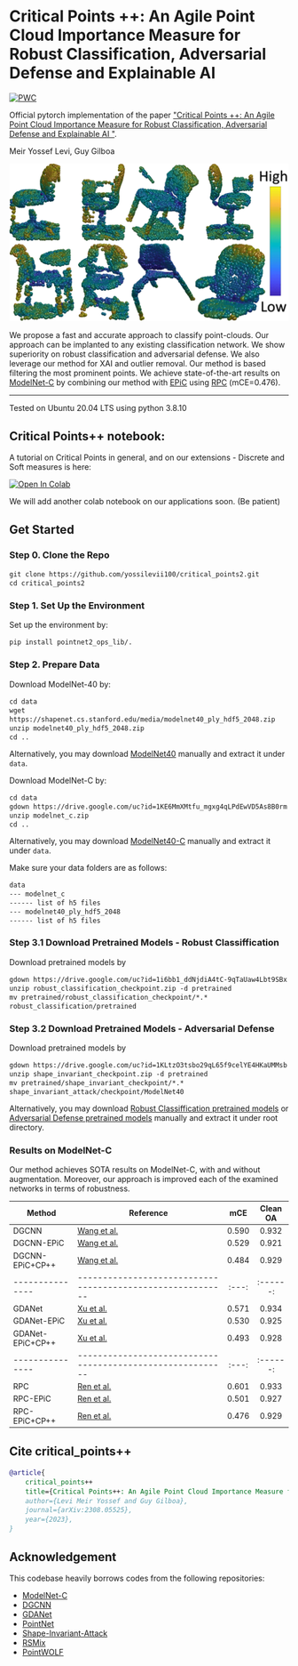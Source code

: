 # Critical Points ++: An Agile Point Cloud Importance Measure for Robust Classification, Adversarial Defense and Explainable AI

[![PWC](https://img.shields.io/endpoint.svg?url=https://paperswithcode.com/badge/critical-points-an-agile-point-cloud/point-cloud-classification-on-pointcloud-c)](https://paperswithcode.com/sota/point-cloud-classification-on-pointcloud-c?p=critical-points-an-agile-point-cloud)

Official pytorch implementation of the paper ["Critical Points ++: An Agile Point Cloud Importance Measure for Robust Classification, Adversarial Defense and Explainable AI
"](https://arxiv.org/abs/2308.05525).

Meir Yossef Levi, Guy Gilboa

<img src="./misc/teaser.png" width=600>

We propose a fast and accurate approach to classify point-clouds. Our approach can be implanted to any existing classification network.
We show superiority on robust classification and adversarial defense. We also leverage our method for XAI and outlier removal. 
Our method is based filtering the most prominent points. We achieve state-of-the-art results on [ModelNet-C](https://github.com/jiawei-ren/ModelNet-C) by combining our method with [EPiC](https://github.com/yossilevii100/EPiC) using [RPC](https://github.com/jiawei-ren/ModelNet-C) (mCE=0.476).

----
Tested on Ubuntu 20.04 LTS using python 3.8.10 

## Critical Points++ notebook:
A tutorial on Critical Points in general, and on our extensions - Discrete and Soft measures is here:

[![Open In Colab](https://colab.research.google.com/assets/colab-badge.svg)](https://colab.research.google.com/drive/1xLl2asGdL1E0PZM7j6QhK3tCl08fBFHI)

We will add another colab notebook on our applications soon. (Be patient)
## Get Started

### Step 0. Clone the Repo
```shell
git clone https://github.com/yossilevii100/critical_points2.git
cd critical_points2
```

### Step 1. Set Up the Environment
Set up the environment by:
```shell
pip install pointnet2_ops_lib/.
```

### Step 2. Prepare Data
Download ModelNet-40 by:

```shell
cd data
wget https://shapenet.cs.stanford.edu/media/modelnet40_ply_hdf5_2048.zip
unzip modelnet40_ply_hdf5_2048.zip
cd ..
```

Alternatively, you may download [ModelNet40](https://shapenet.cs.stanford.edu/media/modelnet40_ply_hdf5_2048.zip) manually and extract it under `data`.

Download ModelNet-C by:
```shell
cd data
gdown https://drive.google.com/uc?id=1KE6MmXMtfu_mgxg4qLPdEwVD5As8B0rm
unzip modelnet_c.zip
cd ..
```
Alternatively, you may download [ModelNet40-C](https://drive.google.com/file/d/1KE6MmXMtfu_mgxg4qLPdEwVD5As8B0rm/view?usp=sharing) manually and extract it under `data`.

Make sure your data folders are as follows:

```
data
--- modelnet_c
------ list of h5 files
--- modelnet40_ply_hdf5_2048
------ list of h5 files
```

### Step 3.1 Download Pretrained Models - Robust Classiffication
Download pretrained models by
```shell
gdown https://drive.google.com/uc?id=1i6bb1_ddNjdiA4tC-9qTaUaw4Lbt9SBx
unzip robust_classification_checkpoint.zip -d pretrained
mv pretrained/robust_classification_checkpoint/*.* robust_classification/pretrained
```

### Step 3.2 Download Pretrained Models - Adversarial Defense
Download pretrained models by
```shell
gdown https://drive.google.com/uc?id=1KLtzO3tsbo29qL65f9celYE4HKaUMMsb
unzip shape_invariant_checkpoint.zip -d pretrained
mv pretrained/shape_invariant_checkpoint/*.* shape_invariant_attack/checkpoint/ModelNet40
```


Alternatively, you may download [Robust Classiffication pretrained models](https://drive.google.com/file/d/1iTR9eiGrfQVQENPZoZG-IYwMTkGSb30_/view?usp=sharing) or [Adversarial Defense pretrained models](https://drive.google.com/file/d/18nP4-NtnjmPDLccPUDwlifySRbWjGGVz/view?usp=sharing) manually and extract it under root directory.

### Results on ModelNet-C
Our method achieves SOTA results on ModelNet-C, with and without augmentation.
Moreover, our approach is improved each of the examined networks in terms of robustness.

| Method          | Reference                                                  |  mCE  | Clean OA |
| --------------- | ---------------------------------------------------------- | :---: | :------: |
| DGCNN           | [Wang et al.](https://arxiv.org/abs/1801.07829)            | 0.590 |   0.932  |
| DGCNN-EPiC      | [Wang et al.](https://arxiv.org/abs/1801.07829)            | 0.529 |   0.921  |
| DGCNN-EPiC+CP++ | [Wang et al.](https://arxiv.org/abs/1801.07829)            | 0.484 |   0.929  |
| --------------- | ---------------------------------------------------------- | :---: | :------: |
| GDANet          | [Xu et al.](https://arxiv.org/abs/2012.10921)              | 0.571 |   0.934  |
| GDANet-EPiC     | [Xu et al.](https://arxiv.org/abs/2012.10921)              | 0.530 |   0.925  |
| GDANet-EPiC+CP++| [Xu et al.](https://arxiv.org/abs/2012.10921)              | 0.493 |   0.928  |
| --------------- | ---------------------------------------------------------- | :---: | :------: |
| RPC             | [Ren et al.](https://arxiv.org/abs/2202.03377) 	           | 0.601 |   0.933  |
| RPC-EPiC        | [Ren et al.](https://arxiv.org/abs/2202.03377) 	           | 0.501 |   0.927  |
| RPC-EPiC+CP++   | [Ren et al.](https://arxiv.org/abs/2202.03377) 	           | 0.476 |   0.929  |


## Cite critical_points++
```bibtex
@article{
    critical_points++
    title={Critical Points++: An Agile Point Cloud Importance Measure for Robust Classification, Adversarial Defense and Explainable AI},
    author={Levi Meir Yossef and Guy Gilboa},
    journal={arXiv:2308.05525},
    year={2023},
}
```


## Acknowledgement
This codebase heavily borrows codes from the following repositories:
- [ModelNet-C](https://github.com/jiawei-ren/ModelNet-C)
- [DGCNN](https://github.com/WangYueFt/dgcnn/tree/master/pytorch)
- [GDANet](https://github.com/mutianxu/GDANet)
- [PointNet](https://github.com/charlesq34/pointnet)
- [Shape-Invariant-Attack](https://github.com/shikiw/SI-Adv)
- [RSMix](https://github.com/dogyoonlee/RSMix)
- [PointWOLF](https://github.com/mlvlab/PointWOLF)


